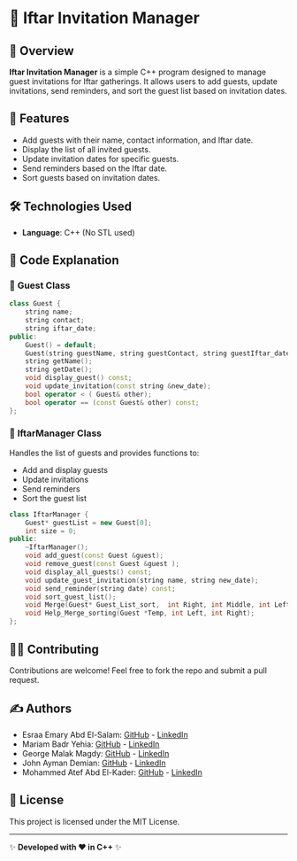 # 🌙 Iftar Invitation Manager

## 📌 Overview
**Iftar Invitation Manager** is a simple C++ program designed to manage guest invitations for Iftar gatherings. It allows users to add guests, update invitations, send reminders, and sort the guest list based on invitation dates.

## 🚀 Features
- Add guests with their name, contact information, and Iftar date.
- Display the list of all invited guests.
- Update invitation dates for specific guests.
- Send reminders based on the Iftar date.
- Sort guests based on invitation dates.

## 🛠️ Technologies Used
- **Language**: C++ (No STL used)

## 📖 Code Explanation
### 🔹 **Guest Class**

```cpp
class Guest {
    string name;
    string contact;
    string iftar_date;
public:
    Guest() = default;
    Guest(string guestName, string guestContact, string guestIftar_date);
    string getName();
    string getDate();
    void display_guest() const;
    void update_invitation(const string &new_date);
    bool operator < ( Guest& other);
    bool operator == (const Guest& other) const;
};
```

### 🔹 **IftarManager Class**
Handles the list of guests and provides functions to:
- Add and display guests
- Update invitations
- Send reminders
- Sort the guest list

```cpp
class IftarManager {
    Guest* guestList = new Guest[0];
    int size = 0;
public:
    ~IftarManager();
    void add_guest(const Guest &guest);
    void remove_guest(const Guest &guest );
    void display_all_guests() const;
    void update_guest_invitation(string name, string new_date);
    void send_reminder(string date) const;
    void sort_guest_list();
    void Merge(Guest* Guest_List_sort,  int Right, int Middle, int Left);
    void Help_Merge_sorting(Guest *Temp, int Left, int Right);
};
```

## 👨‍💻 Contributing
Contributions are welcome! Feel free to fork the repo and submit a pull request.

## ✍️ Authors
- Esraa Emary Abd El-Salam: [GitHub](https://github.com/esraa-emary) - [LinkedIn](https://www.linkedin.com/in/esraa-emary-b372b8303/)
- Mariam Badr Yehia: [GitHub](https://github.com/Mariam-Badr-MB) - [LinkedIn](https://www.linkedin.com/in/mariambadr13/)
- George Malak Magdy:  [GitHub](https://github.com/GeorgeMalakM) - [LinkedIn](https://www.linkedin.com/in/george-malak204/)
- John Ayman Demian:  [GitHub](https://github.com/Johnayman1) - [LinkedIn]()
- Mohammed Atef Abd El-Kader: [GitHub](https://github.com/Mohammed-3tef) - [LinkedIn](https://www.linkedin.com/in/mohammed-atef-b0a408299/)

## 📜 License
This project is licensed under the MIT License.

---
✨ **Developed with ❤️ in C++** ✨

